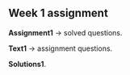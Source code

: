 ## Week 1 assignment

__Assignment1__ $\rightarrow$ solved questions.

__Text1__ $\rightarrow$ assignment questions.

__Solutions1__.
